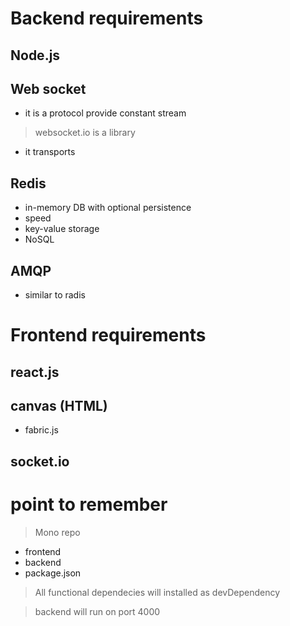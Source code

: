 # Backend requirements
## Node.js

## Web socket
- it is a protocol provide constant stream
> websocket.io is a library
- it transports

## Redis
- in-memory DB with optional persistence
- speed
- key-value storage
- NoSQL

## AMQP
- similar to radis

# Frontend requirements

## react.js
## canvas (HTML)
- fabric.js
## socket.io

# point to remember
> Mono repo
* frontend
* backend
* package.json

> All functional dependecies will installed as devDependency

> backend will run on port 4000


